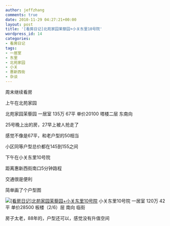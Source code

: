 ```yaml
---
author: jeffzhang
comments: true
date: 2010-11-29 04:27:21+00:00
layout: post
title: '[看房日记]北苑家园茉藜园+小关东里10号院'
wordpress_id: 14
categories:
- 看房日记
tags:
- 一居室
- 东里
- 北苑家园
- 小关
- 惠新西街
- 杂谈
---
```


周末继续看房

上午在北苑家园

北苑家园茉藜园 一居室 135万 67平 单价20100 塔楼二层 东南向

25号晚上出的房，27早上被人抢走了

感觉不像是67平，和老户型的50相当

小区同等户型总价都在145到155之间

下午在小关东里10号院

距离惠新西街南口5分钟路程

交通很是便利

简单画了个户型图

[![[看房日记]北苑家园茉藜园+小关东里10号院](http://simg.sinajs.cn/blog7style/images/common/sg_trans.gif)](http://photo.blog.sina.com.cn/showpic.html#blogid=57f943110100nh7w&url=http://static15.photo.sina.com.cn/orignal/57f94311g9629e53b6dae)
小关东里10号院 一居室 120万 42平 单价28500 板楼（2/6）层 南向 临街

房子太老，88年的，户型还可以，感觉没有升值空间
